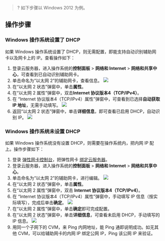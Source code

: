 >? 如下步骤以 Windows 2012 为例。
>

## 操作步骤
### Windows 操作系统设置了 DHCP
如果 Windows 操作系统设置了 DHCP，则无需配置，即能支持自动识别辅助网卡以及网卡上的 IP。查看操作如下：
1. 登录云服务器，进入操作系统的**控制面板** > **网络和 Internet** > **网络和共享中心**，可查看到已自动识别辅助网卡。
2. 单击命名为“以太网 2”的辅助网卡，查看信息。
![](https://main.qcloudimg.com/raw/b8498adcc2896f436a1bfdc96d11090d.png)
3. 在“以太网 2 状态”弹窗中，单击**属性**。
4. 在“以太网 2 属性”弹窗中，双击**Internet 协议版本4（TCP/IPv4）**。
5. 在 “Internet 协议版本4（TCP/IPv4）属性”弹窗中，可查看到已选择**自动获取 IP 地址**，无需手动填写。
![](https://main.qcloudimg.com/raw/93256b91fa4124b39c9e67a7ca06ead4.png)
6. 返回“以太网 2 状态”弹窗中，单击**详细信息**，即可查看已启用 DHCP，自动识别 IP。
![](https://main.qcloudimg.com/raw/2b8c5273070b0880a2e0b8482a572ce6.png)


### Windows 操作系统未设置 DHCP
如果 Windows 操作系统没有设置 DHCP，则需要在操作系统内，把内网 IP 配上。操作步骤如下：
1. 登录 [弹性网卡控制台](https://console.cloud.tencent.com/vpc/eni?rid=1)，把弹性网卡 [绑定云服务器](https://cloud.tencent.com/document/product/576/18535#.E7.BB.91.E5.AE.9A.E4.BA.91.E6.9C.8D.E5.8A.A1.E5.99.A8)。
2. 登录云服务器，进入操作系统的**控制面板** > **网络和 Internet** > **网络和共享中心**。
3. 单击命名为“以太网 2”的辅助网卡，进行编辑。
![](https://main.qcloudimg.com/raw/b8498adcc2896f436a1bfdc96d11090d.png)
4. 在“以太网 2 状态”弹窗中，单击**属性**。
5. 在“以太网 2 属性”弹窗中，双击 **Internet 协议版本4（TCP/IPv4）**。
6. 在 “Internet 协议版本4（TCP/IPv4）属性”弹窗中，手动填写 IP 信息（按实际填写），完成后单击**确定**。
![](https://main.qcloudimg.com/raw/71eefd1aa5299036a4789792b3bb9602.png)
7. 在“以太网 2 属性”弹窗中，单击**确定**即可完成配置。
8. 在“以太网 2 状态”弹窗中，单击**详细信息**，可查看未启用 DHCP，手动填写的 IP 信息。
![](https://main.qcloudimg.com/raw/3fe09a17eca280416d8ad64fb52a1675.png)
9. 用同一个子网下的 CVM，来 Ping 内网地址，能 Ping 通即说明成功。如无其他 CVM，可以给辅助网卡的内网 IP 绑定公网 IP，Ping 该公网 IP 来验证。
